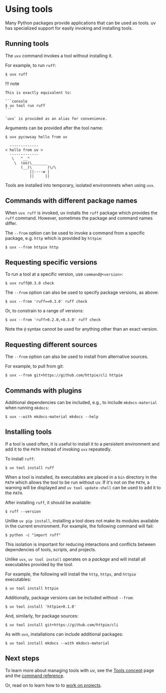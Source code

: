 # Using tools

Many Python packages provide applications that can be used as tools. uv has specialized support for
easily invoking and installing tools.

## Running tools

The `uvx` command invokes a tool without installing it.

For example, to run `ruff`:

```console
$ uvx ruff
```

!!! note

    This is exactly equivalent to:

    ```console
    $ uv tool run ruff
    ```

    `uvx` is provided as an alias for convenience.

Arguments can be provided after the tool name:

```console
$ uvx pycowsay hello from uv

  -------------
< hello from uv >
  -------------
   \   ^__^
    \  (oo)\_______
       (__)\       )\/\
           ||----w |
           ||     ||

```

Tools are installed into temporary, isolated environmnets when using `uvx`.

## Commands with different package names

When `uvx ruff` is invoked, uv installs the `ruff` package which provides the `ruff` command.
However, sometimes the package and command names differ.

The `--from` option can be used to invoke a command from a specific package, e.g. `http` which is
provided by `httpie`:

```console
$ uvx --from httpie http
```

## Requesting specific versions

To run a tool at a specific version, use `command@<version>`:

```console
$ uvx ruff@0.3.0 check
```

The `--from` option can also be used to specify package versions, as above:

```console
$ uvx --from 'ruff==0.3.0' ruff check
```

Or, to constrain to a range of versions:

```console
$ uvx --from 'ruff>0.2.0,<0.3.0' ruff check
```

Note the `@` syntax cannot be used for anything other than an exact version.

## Requesting different sources

The `--from` option can also be used to install from alternative sources.

For example, to pull from git:

```console
$ uvx --from git+https://github.com/httpie/cli httpie
```

## Commands with plugins

Additional dependencies can be included, e.g., to include `mkdocs-material` when running `mkdocs`:

```console
$ uvx --with mkdocs-material mkdocs --help
```

## Installing tools

If a tool is used often, it is useful to install it to a persistent environment and add it to the
`PATH` instead of invoking `uvx` repeatedly.

To install `ruff`:

```console
$ uv tool install ruff
```

When a tool is installed, its executables are placed in a `bin` directory in the `PATH` which allows
the tool to be run without uv. If it's not on the `PATH`, a warning will be displayed and
`uv tool update-shell` can be used to add it to the `PATH`.

After installing `ruff`, it should be available:

```console
$ ruff --version
```

Unlike `uv pip install`, installing a tool does not make its modules available in the current
environment. For example, the following command will fail:

```console
$ python -c "import ruff"
```

This isolation is important for reducing interactions and conflicts between dependencies of tools,
scripts, and projects.

Unlike `uvx`, `uv tool install` operates on a _package_ and will install all executables provided by
the tool.

For example, the following will install the `http`, `https`, and `httpie` executables:

```console
$ uv tool install httpie
```

Additionally, package versions can be included without `--from`:

```console
$ uv tool install 'httpie>0.1.0'
```

And, similarly, for package sources:

```console
$ uv tool install git+https://github.com/httpie/cli
```

As with `uvx`, installations can include additional packages:

```console
$ uv tool install mkdocs --with mkdocs-material
```

## Next steps

To learn more about managing tools with uv, see the [Tools concept](../concepts/tools.md) page
and the [command reference](../reference/cli.md#uv-tool).

Or, read on to learn how to to [work on projects](./projects.md).
